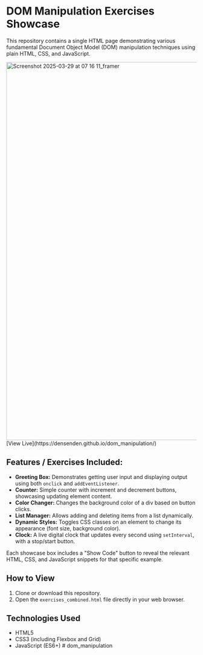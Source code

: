 # DOM Manipulation Exercises Showcase

This repository contains a single HTML page demonstrating various fundamental Document Object Model (DOM) manipulation techniques using plain HTML, CSS, and JavaScript.

<img width="1000" alt="Screenshot 2025-03-29 at 07 16 11_framer" src="https://github.com/user-attachments/assets/243d1d43-c80b-4de2-8302-8b1b09d67907" />
[View Live](https://densenden.github.io/dom_manipulation/)

## Features / Exercises Included:

*   **Greeting Box:** Demonstrates getting user input and displaying output using both `onclick` and `addEventListener`.
*   **Counter:** Simple counter with increment and decrement buttons, showcasing updating element content.
*   **Color Changer:** Changes the background color of a div based on button clicks.
*   **List Manager:** Allows adding and deleting items from a list dynamically.
*   **Dynamic Styles:** Toggles CSS classes on an element to change its appearance (font size, background color).
*   **Clock:** A live digital clock that updates every second using `setInterval`, with a stop/start button.

Each showcase box includes a "Show Code" button to reveal the relevant HTML, CSS, and JavaScript snippets for that specific example.

## How to View

1.  Clone or download this repository.
2.  Open the `exercises_combined.html` file directly in your web browser.

## Technologies Used

*   HTML5
*   CSS3 (including Flexbox and Grid)
*   JavaScript (ES6+) # dom_manipulation
